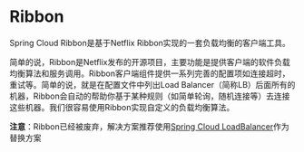 # Ribbon

Spring Cloud Ribbon是基于Netflix Ribbon实现的一套负载均衡的客户端工具。

简单的说，Ribbon是Netflix发布的开源项目，主要功能是提供客户端的软件负载均衡算法和服务调用。Ribbon客户端组件提供一系列完善的配置项如连接超时，重试等。简单的说，就是在配置文件中列出Load Balancer（简称LB）后面所有的机器，Ribbon会自动的帮助你基于某种规则（如简单轮询，随机连接等）去连接这些机器。我们很容易使用Ribbon实现自定义的负载均衡算法。

**注意**：Ribbon已经被废弃，解决方案推荐使用[Spring Cloud LoadBalancer](../../SPringCloud/LoadBalancer/README.md)作为替换方案

